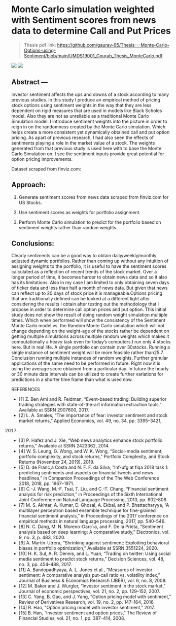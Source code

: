 # Monte Carlo simulation weighted with Sentiment scores from news data to determine Call and Put Prices

> Thesis pdf link: https://github.com/gaurav-95/Thesis---Monte-Carlo-Options-using-Sentiment/blob/main/UMDS19001_Gourab_Thesis_MonteCarlo.pdf
 
<img src="https://github.com/gaurav-95/Thesis---Monte-Carlo-Options-using-Sentiment/blob/main/Images/mcsent.png"> 

<img src="https://github.com/gaurav-95/Thesis---Monte-Carlo-Options-using-Sentiment/blob/main/Images/scape.png"> 

## Abstract — 
Investor sentiment affects the ups and downs of a
stock according to many previous studies. In this study I produce
an empirical method of pricing stock options using sentiment
weights in the way that they are less dependent on rigid measures
that are used in models like Black Scholes model. Also they are
not as unreliable as a traditional Monte Carlo Simulation model.
I introduce sentiment weights into the picture in order to reign
in on the randomness created by the Monte Carlo simulation.
Which helps create a more consistent yet dynamically obtained
call and put option pricing. As apart of previous research, I had
also seen the effects of sentiments playing a role in the market
value of a stock. The weights generated from that previous study
is used here with to base the Monte Carlo Simulation on. I see
the sentiment inputs provide great potential for option pricing
improvements.

Dataset scraped from finviz.com:

## Approach:

1. Generate sentiment scores from news data scraped from finviz.com for US Stocks.

2.  Use sentiment scores as weights for portfolio assignment.

3. Perform Monte Carlo simulation to predict for the portfolio based on sentiment weights rather than random weights.

## Conclusions:

Clearly sentiments can be a good way to obtain
daily/weekly/monthly adjusted dynamic portfolios. Rather
than coming up without any intuition of assigning weights
to the portfolio, it is useful to have the sentiment scores
calculated as a reflection of recent trends of the stock market.
Over a longer period of time, it becomes harder to obtain news
data and so it also has its limitations. Also in my case I am
limited to only obtaining seven days of ticker data and less than
half a month of news data. But given that news can reflect up
to 20 days of stock price it is manageable.Options pricing that
are traditionally defined can be looked at a different light after
considering the results I obtain after testing out the methodology
that I propose in order to determine call option prices
and put option. This initial study does not show the result of
doing random weight simulation multiple times. Which when
performed will show the consistency of the Sentiment Monte
Carlo model vs. the Random Monte Carlo simulation which
will not change depending on the weight-age of the stocks
rather be dependent on getting multiple simulations across
multiple random weights which makes it computationally a
heavy task even for today’s computers.I run only 4 stocks here.
But in real life. A single portfolio can contain over 30stocks.
Running a single instance of sentiment weight will be more
feasible rather than25 7. Conclusion running multiple instances
of random weights. Further granular applications of the same
need to be performed in future. Right now it is using the
average score obtained from a particular day. In future the
hourly or 30 minute data intervals can be utilized to create
further variations for predictions in a shorter time frame than
what is used now.


REFERENCES

- [1] Z. Ben Ami and R. Feldman, “Event-based trading: Building superior
trading strategies with state-of-the-art information extraction tools,”
Available at SSRN 2907600, 2017.
- [2] L. A. Smales, “The importance of fear: investor sentiment and stock
market returns,” Applied Economics, vol. 49, no. 34, pp. 3395–3421,
2017.
- [3] P. Hafez and J. Xie, “Web news analytics enhance stock portfolio
returns,” Available at SSRN 2423362, 2014.
- [4] W. S. Leung, G. Wong, and W. K. Wong, “Social-media sentiment,
portfolio complexity, and stock returns,” Portfolio Complexity, and Stock
Returns (November 24, 2019), 2019.
- [5] D. de Franc¸a Costa and N. F. F. da Silva, “Inf-ufg at fiqa 2018 task
1: predicting sentiments and aspects on financial tweets and news
headlines,” in Companion Proceedings of the The Web Conference 2018,
2018, pp. 1967–1971.
- [6] C.-J. Wang, M.-F. Tsai, T. Liu, and C.-T. Chang, “Financial sentiment
analysis for risk prediction,” in Proceedings of the Sixth International
Joint Conference on Natural Language Processing, 2013, pp. 802–808.
- [7] M. S. Akhtar, A. Kumar, D. Ghosal, A. Ekbal, and P. Bhattacharyya,
“A multilayer perceptron based ensemble technique for fine-grained
financial sentiment analysis,” in Proceedings of the 2017 conference on
empirical methods in natural language processing, 2017, pp. 540–546.
- [8] N. C. Dang, M. N. Moreno-Garc´ıa, and F. De la Prieta, “Sentiment
analysis based on deep learning: A comparative study,” Electronics,
vol. 9, no. 3, p. 483, 2020.
- [9] A. Martin-Utrera, “Shrinking against sentiment: Exploiting behavioral
biases in portfolio optimization,” Available at SSRN 3551224, 2020.
- [10] H. K. Sul, A. R. Dennis, and L. Yuan, “Trading on twitter: Using social
media sentiment to predict stock returns,” Decision Sciences, vol. 48,
no. 3, pp. 454–488, 2017.
- [11] A. Bandopadhyaya, A. L. Jones et al., “Measures of investor sentiment:
A comparative analysis put-call ratio vs. volatility index,” Journal of
Business & Economics Research (JBER), vol. 6, no. 8, 2008.
- [12] M. Baker and J. Wurgler, “Investor sentiment in the stock market,”
Journal of economic perspectives, vol. 21, no. 2, pp. 129–152, 2007.
- [13] C. Yang, B. Gao, and J. Yang, “Option pricing model with sentiment,”
Review of Derivatives Research, vol. 19, no. 2, pp. 147–164, 2016.
- [14] R. Hao, “Option pricing model with investor sentiment,” 2017.
- [15] B. Han, “Investor sentiment and option prices,” The Review of Financial
Studies, vol. 21, no. 1, pp. 387–414, 2008.
